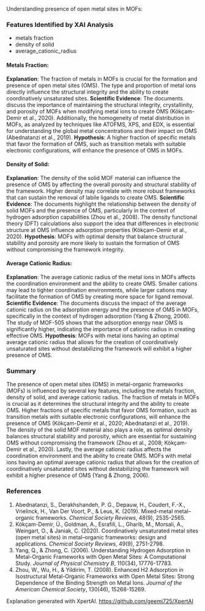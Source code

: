 Understanding presence of open metal sites in MOFs:
### Features Identified by XAI Analysis
- metals fraction
- density of solid
- average_cationic_radius

#### Metals Fraction:
**Explanation**: The fraction of metals in MOFs is crucial for the formation and presence of open metal sites (OMS). The type and proportion of metal ions directly influence the structural integrity and the ability to create coordinatively unsaturated sites.
**Scientific Evidence**: The documents discuss the importance of maintaining the structural integrity, crystallinity, and porosity of MOFs when modifying metal ions to create OMS (Kökçam-Demir et al., 2020). Additionally, the homogeneity of metal distribution in MOFs, as analyzed by techniques like ATOFMS, XPS, and EDX, is essential for understanding the global metal concentrations and their impact on OMS (Abednatanzi et al., 2019).
**Hypothesis**: A higher fraction of specific metals that favor the formation of OMS, such as transition metals with suitable electronic configurations, will enhance the presence of OMS in MOFs.

#### Density of Solid:
**Explanation**: The density of the solid MOF material can influence the presence of OMS by affecting the overall porosity and structural stability of the framework. Higher density may correlate with more robust frameworks that can sustain the removal of labile ligands to create OMS.
**Scientific Evidence**: The documents highlight the relationship between the density of solid MOFs and the presence of OMS, particularly in the context of hydrogen adsorption capabilities (Zhou et al., 2008). The density functional theory (DFT) calculations also support the idea that differences in electronic structure at OMS influence adsorption properties (Kökçam-Demir et al., 2020).
**Hypothesis**: MOFs with optimal density that balance structural stability and porosity are more likely to sustain the formation of OMS without compromising the framework integrity.

#### Average Cationic Radius:
**Explanation**: The average cationic radius of the metal ions in MOFs affects the coordination environment and the ability to create OMS. Smaller cations may lead to tighter coordination environments, while larger cations may facilitate the formation of OMS by creating more space for ligand removal.
**Scientific Evidence**: The documents discuss the impact of the average cationic radius on the adsorption energy and the presence of OMS in MOFs, specifically in the context of hydrogen adsorption (Yang & Zhong, 2006). The study of MOF-505 shows that the adsorption energy near OMS is significantly higher, indicating the importance of cationic radius in creating effective OMS.
**Hypothesis**: MOFs with metal ions having an optimal average cationic radius that allows for the creation of coordinatively unsaturated sites without destabilizing the framework will exhibit a higher presence of OMS.

### Summary
The presence of open metal sites (OMS) in metal-organic frameworks (MOFs) is influenced by several key features, including the metals fraction, density of solid, and average cationic radius. The fraction of metals in MOFs is crucial as it determines the structural integrity and the ability to create OMS. Higher fractions of specific metals that favor OMS formation, such as transition metals with suitable electronic configurations, will enhance the presence of OMS (Kökçam-Demir et al., 2020; Abednatanzi et al., 2019). The density of the solid MOF material also plays a role, as optimal density balances structural stability and porosity, which are essential for sustaining OMS without compromising the framework (Zhou et al., 2008; Kökçam-Demir et al., 2020). Lastly, the average cationic radius affects the coordination environment and the ability to create OMS. MOFs with metal ions having an optimal average cationic radius that allows for the creation of coordinatively unsaturated sites without destabilizing the framework will exhibit a higher presence of OMS (Yang & Zhong, 2006).

### References
1. Abednatanzi, S., Derakhshandeh, P. G., Depauw, H., Coudert, F.-X., Vrielinck, H., Van Der Voort, P., & Leus, K. (2019). Mixed-metal metal–organic frameworks. *Chemical Society Reviews*, 48(9), 2535-2565.
2. Kökçam-Demir, Ü., Goldman, A., Esrafili, L., Gharib, M., Morsali, A., Weingart, O., & Janiak, C. (2020). Coordinatively unsaturated metal sites (open metal sites) in metal–organic frameworks: design and applications. *Chemical Society Reviews*, 49(9), 2751-2798.
3. Yang, Q., & Zhong, C. (2006). Understanding Hydrogen Adsorption in Metal-Organic Frameworks with Open Metal Sites: A Computational Study. *Journal of Physical Chemistry B*, 110(34), 17776-17783.
4. Zhou, W., Wu, H., & Yildirim, T. (2008). Enhanced H2 Adsorption in Isostructural Metal-Organic Frameworks with Open Metal Sites: Strong Dependence of the Binding Strength on Metal Ions. *Journal of the American Chemical Society*, 130(46), 15268-15269.

Explanation generated with XpertAI. https://github.com/geemi725/XpertAI